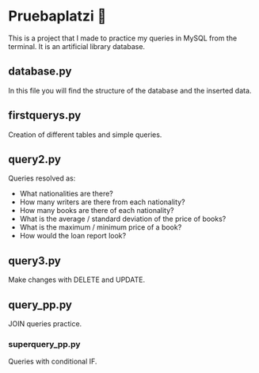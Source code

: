 # Pruebaplatzi 📝
This is a project that I made to practice my queries in MySQL from the terminal.
It is an artificial library database.

## database.py
In this file you will find the structure of the database and the inserted data.

## firstquerys.py
Creation of different tables and simple queries.

## query2.py
Queries resolved as:
- What nationalities are there?
- How many writers are there from each nationality?
- How many books are there of each nationality?
- What is the average / standard deviation of the price of books?
- What is the maximum / minimum price of a book?
- How would the loan report look?

## query3.py
Make changes with DELETE and UPDATE.

## query_pp.py
JOIN queries practice.

### superquery_pp.py
Queries with conditional IF.
